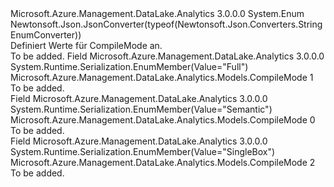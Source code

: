 <Type Name="CompileMode" FullName="Microsoft.Azure.Management.DataLake.Analytics.Models.CompileMode">
  <TypeSignature Language="C#" Value="public enum CompileMode" />
  <TypeSignature Language="ILAsm" Value=".class public auto ansi sealed CompileMode extends System.Enum" />
  <TypeSignature Language="DocId" Value="T:Microsoft.Azure.Management.DataLake.Analytics.Models.CompileMode" />
  <TypeSignature Language="VB.NET" Value="Public Enum CompileMode" />
  <TypeSignature Language="F#" Value="type CompileMode = " />
  <AssemblyInfo>
    <AssemblyName>Microsoft.Azure.Management.DataLake.Analytics</AssemblyName>
    <AssemblyVersion>3.0.0.0</AssemblyVersion>
  </AssemblyInfo>
  <Base>
    <BaseTypeName>System.Enum</BaseTypeName>
  </Base>
  <Attributes>
    <Attribute>
      <AttributeName>Newtonsoft.Json.JsonConverter(typeof(Newtonsoft.Json.Converters.StringEnumConverter))</AttributeName>
    </Attribute>
  </Attributes>
  <Docs>
    <summary>
            Definiert Werte für CompileMode an.
            </summary>
    <remarks>To be added.</remarks>
  </Docs>
  <Members>
    <Member MemberName="Full">
      <MemberSignature Language="C#" Value="Full" />
      <MemberSignature Language="ILAsm" Value=".field public static literal valuetype Microsoft.Azure.Management.DataLake.Analytics.Models.CompileMode Full = int32(1)" />
      <MemberSignature Language="DocId" Value="F:Microsoft.Azure.Management.DataLake.Analytics.Models.CompileMode.Full" />
      <MemberSignature Language="VB.NET" Value="Full" />
      <MemberSignature Language="F#" Value="Full = 1" Usage="Microsoft.Azure.Management.DataLake.Analytics.Models.CompileMode.Full" />
      <MemberType>Field</MemberType>
      <AssemblyInfo>
        <AssemblyName>Microsoft.Azure.Management.DataLake.Analytics</AssemblyName>
        <AssemblyVersion>3.0.0.0</AssemblyVersion>
      </AssemblyInfo>
      <Attributes>
        <Attribute>
          <AttributeName>System.Runtime.Serialization.EnumMember(Value="Full")</AttributeName>
        </Attribute>
      </Attributes>
      <ReturnValue>
        <ReturnType>Microsoft.Azure.Management.DataLake.Analytics.Models.CompileMode</ReturnType>
      </ReturnValue>
      <MemberValue>1</MemberValue>
      <Docs>
        <summary>To be added.</summary>
      </Docs>
    </Member>
    <Member MemberName="Semantic">
      <MemberSignature Language="C#" Value="Semantic" />
      <MemberSignature Language="ILAsm" Value=".field public static literal valuetype Microsoft.Azure.Management.DataLake.Analytics.Models.CompileMode Semantic = int32(0)" />
      <MemberSignature Language="DocId" Value="F:Microsoft.Azure.Management.DataLake.Analytics.Models.CompileMode.Semantic" />
      <MemberSignature Language="VB.NET" Value="Semantic" />
      <MemberSignature Language="F#" Value="Semantic = 0" Usage="Microsoft.Azure.Management.DataLake.Analytics.Models.CompileMode.Semantic" />
      <MemberType>Field</MemberType>
      <AssemblyInfo>
        <AssemblyName>Microsoft.Azure.Management.DataLake.Analytics</AssemblyName>
        <AssemblyVersion>3.0.0.0</AssemblyVersion>
      </AssemblyInfo>
      <Attributes>
        <Attribute>
          <AttributeName>System.Runtime.Serialization.EnumMember(Value="Semantic")</AttributeName>
        </Attribute>
      </Attributes>
      <ReturnValue>
        <ReturnType>Microsoft.Azure.Management.DataLake.Analytics.Models.CompileMode</ReturnType>
      </ReturnValue>
      <MemberValue>0</MemberValue>
      <Docs>
        <summary>To be added.</summary>
      </Docs>
    </Member>
    <Member MemberName="SingleBox">
      <MemberSignature Language="C#" Value="SingleBox" />
      <MemberSignature Language="ILAsm" Value=".field public static literal valuetype Microsoft.Azure.Management.DataLake.Analytics.Models.CompileMode SingleBox = int32(2)" />
      <MemberSignature Language="DocId" Value="F:Microsoft.Azure.Management.DataLake.Analytics.Models.CompileMode.SingleBox" />
      <MemberSignature Language="VB.NET" Value="SingleBox" />
      <MemberSignature Language="F#" Value="SingleBox = 2" Usage="Microsoft.Azure.Management.DataLake.Analytics.Models.CompileMode.SingleBox" />
      <MemberType>Field</MemberType>
      <AssemblyInfo>
        <AssemblyName>Microsoft.Azure.Management.DataLake.Analytics</AssemblyName>
        <AssemblyVersion>3.0.0.0</AssemblyVersion>
      </AssemblyInfo>
      <Attributes>
        <Attribute>
          <AttributeName>System.Runtime.Serialization.EnumMember(Value="SingleBox")</AttributeName>
        </Attribute>
      </Attributes>
      <ReturnValue>
        <ReturnType>Microsoft.Azure.Management.DataLake.Analytics.Models.CompileMode</ReturnType>
      </ReturnValue>
      <MemberValue>2</MemberValue>
      <Docs>
        <summary>To be added.</summary>
      </Docs>
    </Member>
  </Members>
</Type>